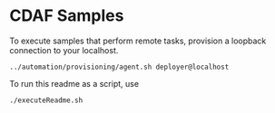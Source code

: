 # CDAF Samples

To execute samples that perform remote tasks, provision a loopback connection to your localhost.

```
../automation/provisioning/agent.sh deployer@localhost
```
 
 To run this readme as a script, use

    ./executeReadme.sh